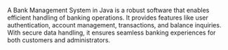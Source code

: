 A Bank Management System in Java is a robust software that enables efficient handling of banking operations. It provides features like user authentication, account management, transactions, and balance inquiries. With secure data handling, it ensures seamless banking experiences for both customers and administrators.
